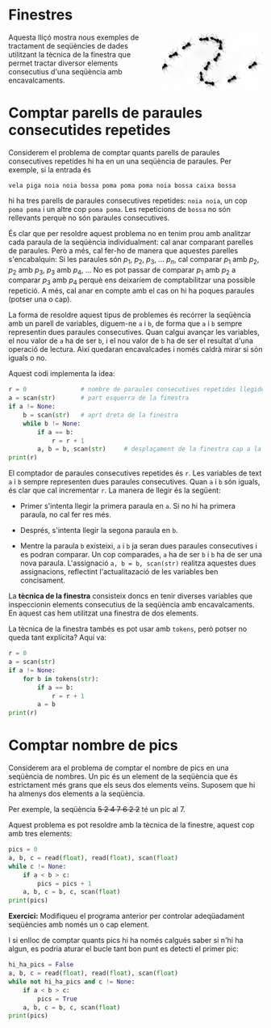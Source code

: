 # Finestres

<img src='./sequencies.png' style = 'height: 8em; float: right; margin: 0 0 1em 1em;'/>

Aquesta lliçó mostra nous exemples de tractament de seqüències de dades utilitzant la tècnica de la finestra que permet tractar diversor elements consecutius d'una seqüència amb encavalcaments.

# Comptar parells de paraules consecutides repetides

Considerem el problema de comptar quants parells de paraules consecutives repetides hi ha en un una seqüència de paraules. Per exemple, si la entrada és

```text
vela piga noia noia bossa poma poma poma noia bossa caixa bossa
```

hi ha tres parells de paraules consecutives repetides: `noia noia`, un cop `poma poma` i un altre cop `poma poma`. Les repeticions de `bossa` no són rellevants perquè no són paraules consecutives.

És clar que per resoldre aquest problema no en tenim prou amb analitzar cada paraula de la seqüència individualment: cal anar comparant parelles de paraules. Però a més, cal fer-ho de manera que aquestes parelles s'encabalquin: Si les paraules són $p_1$, $p_2$, $p_3$, ... $p_n$, cal comparar $p_1$ amb $p_2$, $p_2$ amb $p_3$, $p_3$ amb $p_4$, ... No es pot passar de comparar $p_1$ amb $p_2$ a comparar $p_3$ amb $p_4$ perquè ens deixaríem de comptabilitzar una possible repetició. A més, cal anar en compte amb el cas on hi ha poques paraules (potser una o cap).

La forma de resoldre aquest tipus de problemes és recórrer la seqüència amb un parell de variables, diguem-ne `a` i `b`, de forma que `a` i `b` sempre representin dues paraules consecutives. Quan calgui avançar les variables, el nou valor de `a` ha de ser `b`, i el nou valor de `b` ha de ser el resultat d'una operació de lectura. Així quedaran encavalcades i només caldrà mirar si són iguals o no.

Aquest codi implementa la idea:

```python
r = 0               # nombre de paraules consecutives repetides llegides
a = scan(str)       # part esquerra de la finestra
if a != None:
    b = scan(str)   # aprt dreta de la finestra
    while b != None:
        if a == b:
            r = r + 1
        a, b = b, scan(str)     # desplaçament de la finestra cap a la dreta
print(r)
```

El comptador de paraules consecutives repetides és `r`. Les variables de text `a` i `b` sempre representen dues paraules consecutives. Quan `a` i `b` són iguals, és clar que cal incrementar `r`. La manera de llegir és la següent:

-   Primer s'intenta llegir la primera paraula en `a`. Si no hi ha primera paraula, no cal fer res més.

-   Després, s'intenta llegir la segona paraula en `b`.

-   Mentre la paraula `b` existeixi, `a` i `b` ja seran dues paraules consecutives i es podran comparar. Un cop comparades, `a` ha de ser `b` i `b` ha de ser una nova paraula. L'assignació `a, b = b, scan(str)` realitza aquestes dues assignacions, reflectint l'actualitazació de les variables ben concisament.

La **tècnica de la finestra** consisteix doncs en tenir diverses variables que inspeccionin elements consecutius de la seqüència amb encavalcaments. En aquest cas hem utilitzat una finestra de dos elements.

La tècnica de la finestra tambés es pot usar amb `tokens`, però potser no queda tant explícita? Aquí va:

```python
r = 0
a = scan(str)
if a != None:
    for b in tokens(str):
        if a == b:
            r = r + 1
        a = b
print(r)
```

# Comptar nombre de pics

Considerem ara el problema de comptar el nombre de pics en una seqüència de nombres. Un pic és un element de la seqüència que és estrictament més grans que els seus dos elements veïns. Suposem que hi ha almenys dos elements a la seqüència.

Per exemple, la seqüència ~~5 2 4 7 6 2 2~~ té un pic al 7.

Aquest problema es pot resoldre amb la tècnica de la finestre, aquest cop amb tres elements:

```python
pics = 0
a, b, c = read(float), read(float), scan(float)
while c != None:
    if a < b > c:
        pics = pics + 1
    a, b, c = b, c, scan(float)
print(pics)
```

**Exercici:** Modifiqueu el programa anterior per controlar adeqüadament seqüències amb només un o cap element.

I si enlloc de comptar quants pics hi ha només calgués saber si n'hi ha algun, es podria aturar el bucle tant bon punt es detecti el primer pic:

```python
hi_ha_pics = False
a, b, c = read(float), read(float), scan(float)
while not hi_ha_pics and c != None:
    if a < b > c:
        pics = True
    a, b, c = b, c, scan(float)
print(pics)
```

<Autors autors="jpetit"/>
